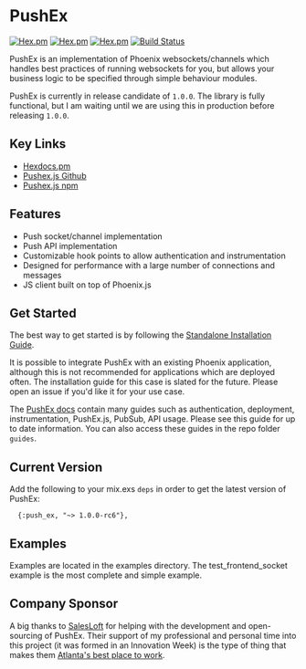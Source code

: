 # PushEx

[![Hex.pm](https://img.shields.io/hexpm/v/push_ex.svg)](https://hex.pm/packages/push_ex)
[![Hex.pm](https://img.shields.io/hexpm/dt/push_ex.svg)](https://hex.pm/packages/push_ex)
[![Hex.pm](https://img.shields.io/hexpm/l/push_ex.svg)](https://github.com/pushex-project/pushex/blob/master/LICENSE)
[![Build Status](https://travis-ci.org/pushex-project/pushex.svg?branch=master)](https://travis-ci.org/pushex-project/pushex)

PushEx is an implementation of Phoenix websockets/channels which handles best practices of running websockets for you, but allows your business logic to be specified through simple behaviour modules.

PushEx is currently in release candidate of `1.0.0`. The library is fully functional, but I am waiting until we are using this in production before releasing `1.0.0`.

## Key Links

- [Hexdocs.pm](https://hexdocs.pm/push_ex)
- [Pushex.js Github](https://github.com/pushex-project/pushex.js)
- [Pushex.js npm](https://www.npmjs.com/package/pushex.js)

## Features

- Push socket/channel implementation
- Push API implementation
- Customizable hook points to allow authentication and instrumentation
- Designed for performance with a large number of connections and messages
- JS client built on top of Phoenix.js

## Get Started

The best way to get started is by following the [Standalone Installation Guide](https://hexdocs.pm/push_ex/standalone.html).

It is possible to integrate PushEx with an existing Phoenix application, although this is not recommended for applications which are deployed often. The installation guide for this case is slated for the future. Please open an issue if you'd like it for your use case.

The [PushEx docs](https://hexdocs.pm/push_ex) contain many guides such as authentication, deployment, instrumentation, PushEx.js, PubSub, API usage. Please see this guide for up to date information. You can also access these guides in the repo folder `guides`.

## Current Version

Add the following to your mix.exs `deps` in order to get the latest version of PushEx:

```
  {:push_ex, "~> 1.0.0-rc6"},
```

## Examples

Examples are located in the examples directory. The test_frontend_socket example is the most complete and simple example.

## Company Sponsor

A big thanks to [SalesLoft](https://salesloft.com) for helping with the development and open-sourcing of PushEx. Their support of my professional and personal time into this project (it was formed in an Innovation Week) is the type of thing that makes them [Atlanta's best place to work](https://www.ajc.com/business/growing-software-firm-built-core-values/Xjnm3EnCNe4Cub0JNbPOZL/).
